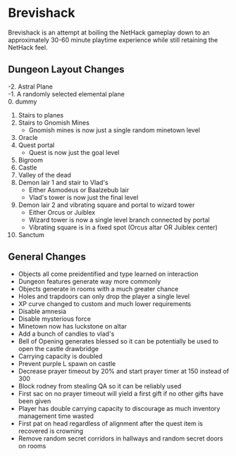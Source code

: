 # Brevishack
Brevishack is an attempt at boiling the NetHack gameplay down to an approximately 30-60 minute playtime experience while still retaining the NetHack feel.

## Dungeon Layout Changes
  -2. Astral Plane  
  -1. A randomly selected elemental plane  
  0. dummy
  1. Stairs to planes
  2. Stairs to Gnomish Mines
      - Gnomish mines is now just a single random minetown level
  3. Oracle
  4. Quest portal
      - Quest is now just the goal level
  5. Bigroom
  6. Castle
  7. Valley of the dead
  8. Demon lair 1 and stair to Vlad's
      - Either Asmodeus or Baalzebub lair
      - Vlad's tower is now just the final level
  9. Demon lair 2 and vibrating square and portal to wizard tower
      - Either Orcus or Juiblex
      - Wizard tower is now a single level branch connected by portal
      - Vibrating square is in a fixed spot (Orcus altar OR Juiblex center)
  10. Sanctum
  
## General Changes
- Objects all come preidentified and type learned on interaction
- Dungeon features generate way more commonly
- Objects generate in rooms with a much greater chance
- Holes and trapdoors can only drop the player a single level
- XP curve changed to custom and much lower requirements
- Disable amnesia
- Disable mysterious force
- Minetown now has luckstone on altar
- Add a bunch of candles to vlad's
- Bell of Opening generates blessed so it can be potentially be used to open the castle drawbridge
- Carrying capacity is doubled
- Prevent purple L spawn on castle
- Decrease prayer timeout by 20% and start prayer timer at 150 instead of 300
- Block rodney from stealing QA so it can be reliably used
- First sac on no prayer timeout will yield a first gift if no other gifts have been given
- Player has double carrying capacity to discourage as much inventory management time wasted
- First pat on head regardless of alignment after the quest item is recovered is crowning
- Remove random secret corridors in hallways and random secret doors on rooms
